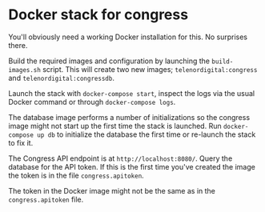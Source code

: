 # Docker stack for congress

You'll obviously need a working Docker installation for this. No surprises there.

Build the required images and configuration by launching the `build-images.sh` script.
This will create two new images; `telenordigital:congress` and `telenordigital:congressdb`.

Launch the stack with `docker-compose start`, inspect the logs via the usual Docker 
command or through `docker-compose logs`.

The database image performs a number of initializations so the congress image might not start 
up the first time the stack is launched. Run `docker-compose up db` to initialize the database 
the first time or re-launch the stack to fix it.

The Congress API endpoint is at `http://localhost:8080/`. Query the database for the API token.
If this is the first time you've created the image the token is in the file `congress.apitoken`.

The token in the Docker image might not be the same as in the `congress.apitoken` file.
